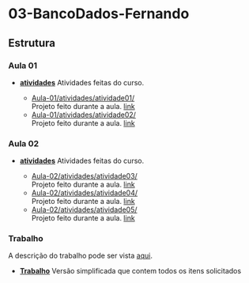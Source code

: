 # 03-BancoDados-Fernando

## Estrutura

### Aula 01

- [**atividades**](./Aula-01/atividades/)
    Atividades feitas do curso.

    - [Aula-01/atividades/atividade01/](./Aula-01/atividades/atividade01/)  
    Projeto feito durante a aula. [link](https://pos-unipar.github.io/docs/banco-de-dados#atividade-1)
    - [Aula-01/atividades/atividade02/](./Aula-01/atividades/atividade02/)  
    Projeto feito durante a aula. [link](https://pos-unipar.github.io/docs/banco-de-dados#atividade-2)
### Aula 02

- [**atividades**](./Aula-02/atividades/)
    Atividades feitas do curso.

    - [Aula-02/atividades/atividade03/](./Aula-02/atividades/atividade03/)  
    Projeto feito durante a aula. [link](https://pos-unipar.github.io/docs/banco-de-dados#atividade-3)
    - [Aula-02/atividades/atividade04/](./Aula-02/atividades/atividade04/)  
    Projeto feito durante a aula. [link](https://pos-unipar.github.io/docs/banco-de-dados#atividade-4)
    - [Aula-02/atividades/atividade05/](./Aula-02/atividades/atividade05/)  
    Projeto feito durante a aula. [link](https://pos-unipar.github.io/docs/banco-de-dados#atividade-5)

### Trabalho

A descrição do trabalho pode ser vista [aqui](https://pos-unipar.github.io/docs/banco-de-dados#trabalho-final).

- [**Trabalho**](./Trabalho/)
    Versão simplificada que contem todos os itens solicitados